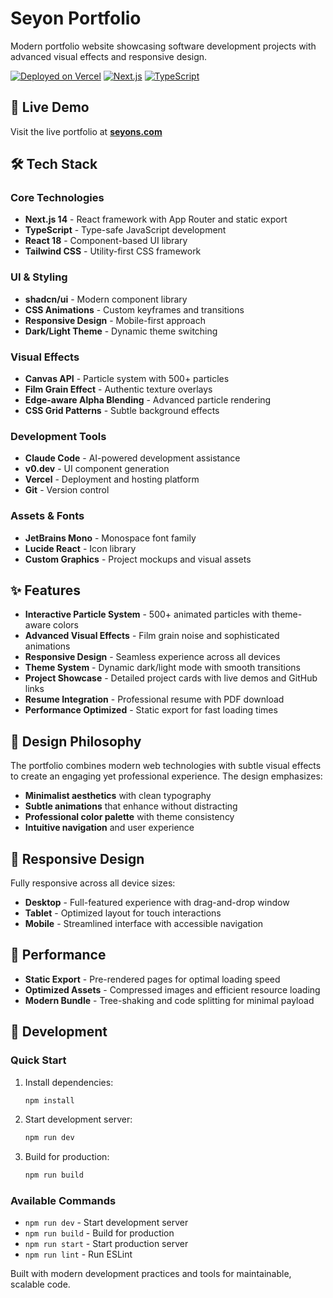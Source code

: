# Seyon Portfolio

Modern portfolio website showcasing software development projects with advanced visual effects and responsive design.

[![Deployed on Vercel](https://img.shields.io/badge/Deployed%20on-Vercel-black?style=for-the-badge&logo=vercel)](https://seyons.com)
[![Next.js](https://img.shields.io/badge/Next.js-14-black?style=for-the-badge&logo=next.js)](https://nextjs.org/)
[![TypeScript](https://img.shields.io/badge/TypeScript-blue?style=for-the-badge&logo=typescript)](https://www.typescriptlang.org/)

## 🚀 Live Demo

Visit the live portfolio at **[seyons.com](https://seyons.com)**

## 🛠️ Tech Stack

### Core Technologies
- **Next.js 14** - React framework with App Router and static export
- **TypeScript** - Type-safe JavaScript development
- **React 18** - Component-based UI library
- **Tailwind CSS** - Utility-first CSS framework

### UI & Styling
- **shadcn/ui** - Modern component library
- **CSS Animations** - Custom keyframes and transitions
- **Responsive Design** - Mobile-first approach
- **Dark/Light Theme** - Dynamic theme switching

### Visual Effects
- **Canvas API** - Particle system with 500+ particles
- **Film Grain Effect** - Authentic texture overlays
- **Edge-aware Alpha Blending** - Advanced particle rendering
- **CSS Grid Patterns** - Subtle background effects

### Development Tools
- **Claude Code** - AI-powered development assistance
- **v0.dev** - UI component generation
- **Vercel** - Deployment and hosting platform
- **Git** - Version control

### Assets & Fonts
- **JetBrains Mono** - Monospace font family
- **Lucide React** - Icon library
- **Custom Graphics** - Project mockups and visual assets

## ✨ Features

- **Interactive Particle System** - 500+ animated particles with theme-aware colors
- **Advanced Visual Effects** - Film grain noise and sophisticated animations
- **Responsive Design** - Seamless experience across all devices
- **Theme System** - Dynamic dark/light mode with smooth transitions
- **Project Showcase** - Detailed project cards with live demos and GitHub links
- **Resume Integration** - Professional resume with PDF download
- **Performance Optimized** - Static export for fast loading times

## 🎨 Design Philosophy

The portfolio combines modern web technologies with subtle visual effects to create an engaging yet professional experience. The design emphasizes:

- **Minimalist aesthetics** with clean typography
- **Subtle animations** that enhance without distracting
- **Professional color palette** with theme consistency
- **Intuitive navigation** and user experience

## 📱 Responsive Design

Fully responsive across all device sizes:
- **Desktop** - Full-featured experience with drag-and-drop window
- **Tablet** - Optimized layout for touch interactions
- **Mobile** - Streamlined interface with accessible navigation

## 🚀 Performance

- **Static Export** - Pre-rendered pages for optimal loading speed
- **Optimized Assets** - Compressed images and efficient resource loading
- **Modern Bundle** - Tree-shaking and code splitting for minimal payload

## 🔧 Development

### Quick Start

1. Install dependencies:
   ```bash
   npm install
   ```

2. Start development server:
   ```bash
   npm run dev
   ```

3. Build for production:
   ```bash
   npm run build
   ```

### Available Commands

- `npm run dev` - Start development server
- `npm run build` - Build for production
- `npm run start` - Start production server
- `npm run lint` - Run ESLint

Built with modern development practices and tools for maintainable, scalable code.
